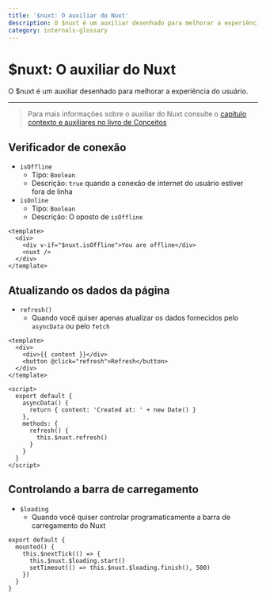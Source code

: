 ```yaml
---
title: '$nuxt: O auxiliar do Nuxt'
description: O $nuxt é um auxiliar desenhado para melhorar a experiência do usuário.
category: internals-glossary
---
```

# $nuxt: O auxiliar do Nuxt

O $nuxt é um auxiliar desenhado para melhorar a experiência do usuário.

---

> Para mais informações sobre o auxiliar do Nuxt consulte o [capítulo contexto e auxiliares no livro de Conceitos](/docs/concepts/context-helpers#nuxt-the-nuxtjs-helper)

## Verificador de conexão

- `isOffline`
  - Tipo: `Boolean`
  - Descrição: `true` quando a conexão de internet do usuário estiver fora de linha
- `isOnline`
  - Tipo: `Boolean`
  - Descrição: O oposto de `isOffline`

```html{}[layouts/default.vue]
<template>
  <div>
    <div v-if="$nuxt.isOffline">You are offline</div>
    <nuxt />
  </div>
</template>
```

## Atualizando os dados da página

- `refresh()`
  - Quando você quiser apenas atualizar os dados fornecidos pelo `asyncData` ou pelo `fetch`

```html{}[example.vue]
<template>
  <div>
    <div>{{ content }}</div>
    <button @click="refresh">Refresh</button>
  </div>
</template>

<script>
  export default {
    asyncData() {
      return { content: 'Created at: ' + new Date() }
    },
    methods: {
      refresh() {
        this.$nuxt.refresh()
      }
    }
  }
</script>
```

## Controlando a barra de carregamento

- `$loading`
  - Quando você quiser controlar programaticamente a barra de carregamento do Nuxt

```js{}[]
export default {
  mounted() {
    this.$nextTick(() => {
      this.$nuxt.$loading.start()
      setTimeout(() => this.$nuxt.$loading.finish(), 500)
    })
  }
}
```
